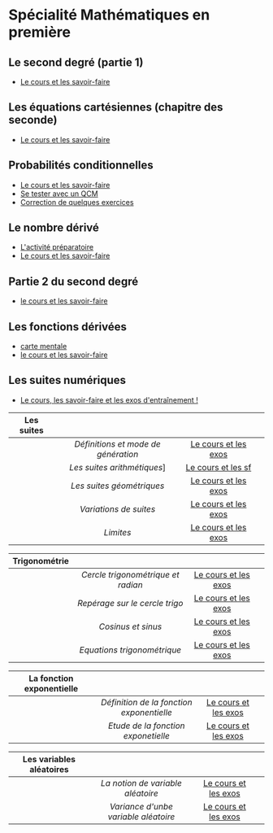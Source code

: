 # Spécialité Mathématiques en première

## Le second degré (partie 1)
- [Le cours et les savoir-faire](maths_1_ch1.pdf)

## Les équations cartésiennes (chapitre des seconde)
- [Le cours et les savoir-faire](maths_1_ch2.pdf)

## Probabilités conditionnelles

- [Le cours et les savoir-faire](m_1_ch3.pdf)
- [Se tester avec un QCM](https://doctools.dgpad.net/exam.php?datas=eyJiYXNlaWQiOiIxWHhYckM2cFFlZzlWdzNVa1I1NzJFTFY0VUV1Y3Q5Q0pkQkJFNGhQX3NubyIsImRlX2Jhc2UiOiIxNWtnV0tfQmNXenhnSER5NjlrVDUyc0ZacmpUSmNsSDg2V19kMWFhNERxTSIsImlkIjoiMWtiRmhCZnBkM3htWTNLSjdwcTBfTGdrU3lIQWVnVWp5a3Y1NjJCR2JGLVUiLCJ1c2VycyI6IkFub255bWUifQ==)
- [Correction de quelques exercices](exo/index.md)


## Le nombre dérivé
- [L'activité préparatoire](m_1_ch4_act.pdf)
- [Le cours et les savoir-faire](m_1_ch4.pdf)


## Partie 2 du second degré
- [le cours et les savoir-faire](m_1_ch5.pdf)

## Les fonctions dérivées
- [carte mentale](maths_1_cm_fonctions_derivees)
- [le cours et les savoir-faire](m_1_ch6.pdf)


## Les suites numériques
- [Le cours, les savoir-faire et les exos d'entraînement !](m_1_ch7.pdf)


|**Les suites**||||
|:----------------:|:---------------:|:----------:|:-----|
||*Définitions et mode de génération*|[Le cours et les exos](m_1_suites_1.pdf)||
||*Les suites arithmétiques*]|[Le cours et les sf](m_1_suites_2.pdf)||
||*Les suites géométriques*|[Le cours et les exos](m_1_suites_3.pdf)||
||*Variations de suites*|[Le cours et les exos](m_1_suites_4.pdf)||
||*Limites*|[Le cours et les exos](m_1_suites_5.pdf)||


|**Trigonométrie**||||
|:----------------:|:---------------:|:----------:|:-----|
||*Cercle trigonométrique et radian*|[Le cours et les exos](m_1_trigo_1.pdf)||
||*Repérage sur le cercle trigo*|[Le cours et les exos](m_1_trigo_2.pdf)||
||*Cosinus et sinus*|[Le cours et les exos](m_1_trigo_3.pdf)||
||*Equations trigonométrique*|[Le cours et les exos](m_1_trigo_4.pdf)||

|**La fonction exponentielle**||||
|:----------------:|:---------------:|:----------:|:-----|
||*Définition de la fonction exponentielle*|[Le cours et les exos](m_1_expo_1.pdf)||
||*Etude de la fonction exponetielle*|[Le cours et les exos](m_1_expo_2.pdf)||

|**Les variables aléatoires**||||
|:----------------:|:---------------:|:----------:|:-----|
||*La notion de variable aléatoire*|[Le cours et les exos](m_1_expo_1.pdf)||
||*Variance d'unbe variable aléatoire*|[Le cours et les exos](m_1_expo_2.pdf)||